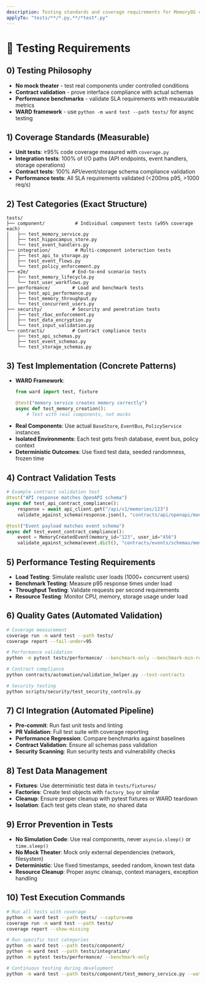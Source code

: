 ```yaml
---
description: Testing standards and coverage requirements for MemoryOS components.
applyTo: "tests/**/*.py,**/*test*.py"
---
```

# 🧪 Testing Requirements

## 0) Testing Philosophy
- **No mock theater** - test real components under controlled conditions
- **Contract validation** - prove interface compliance with actual schemas
- **Performance benchmarks** - validate SLA requirements with measurable metrics
- **WARD framework** - use `python -m ward test --path tests/` for async testing

## 1) Coverage Standards (Measurable)
- **Unit tests**: ≥95% code coverage measured with `coverage.py`
- **Integration tests**: 100% of I/O paths (API endpoints, event handlers, storage operations)
- **Contract tests**: 100% API/event/storage schema compliance validation
- **Performance tests**: All SLA requirements validated (<200ms p95, >1000 req/s)

## 2) Test Categories (Exact Structure)
```
tests/
├── component/           # Individual component tests (≥95% coverage each)
│   ├── test_memory_service.py
│   ├── test_hippocampus_store.py
│   └── test_event_handlers.py
├── integration/         # Multi-component interaction tests
│   ├── test_api_to_storage.py
│   ├── test_event_flows.py
│   └── test_policy_enforcement.py
├── e2e/                # End-to-end scenario tests
│   ├── test_memory_lifecycle.py
│   └── test_user_workflows.py
├── performance/        # Load and benchmark tests
│   ├── test_api_performance.py
│   ├── test_memory_throughput.py
│   └── test_concurrent_users.py
├── security/           # Security and penetration tests
│   ├── test_rbac_enforcement.py
│   ├── test_data_encryption.py
│   └── test_input_validation.py
└── contracts/          # Contract compliance tests
    ├── test_api_schemas.py
    ├── test_event_schemas.py
    └── test_storage_schemas.py
```

## 3) Test Implementation (Concrete Patterns)
- **WARD Framework**:
  ```python
  from ward import test, fixture

  @test("memory service creates memory correctly")
  async def test_memory_creation():
      # Test with real components, not mocks
  ```
- **Real Components**: Use actual `BaseStore`, `EventBus`, `PolicyService` instances
- **Isolated Environments**: Each test gets fresh database, event bus, policy context
- **Deterministic Outcomes**: Use fixed test data, seeded randomness, frozen time

## 4) Contract Validation Tests
```python
# Example contract validation test
@test("API response matches OpenAPI schema")
async def test_api_contract_compliance():
    response = await api_client.get("/api/v1/memories/123")
    validate_against_schema(response.json(), "contracts/api/openapi/modules/memory-openapi.yaml")

@test("Event payload matches event schema")
async def test_event_contract_compliance():
    event = MemoryCreatedEvent(memory_id="123", user_id="456")
    validate_against_schema(event.dict(), "contracts/events/schemas/memory-created.schema.json")
```

## 5) Performance Testing Requirements
- **Load Testing**: Simulate realistic user loads (1000+ concurrent users)
- **Benchmark Testing**: Measure p95 response times under load
- **Throughput Testing**: Validate requests per second requirements
- **Resource Testing**: Monitor CPU, memory, storage usage under load

## 6) Quality Gates (Automated Validation)
```bash
# Coverage measurement
coverage run -m ward test --path tests/
coverage report --fail-under=95

# Performance validation
python -m pytest tests/performance/ --benchmark-only --benchmark-min-rounds=10

# Contract compliance
python contracts/automation/validation_helper.py --test-contracts

# Security testing
python scripts/security/test_security_controls.py
```

## 7) CI Integration (Automated Pipeline)
- **Pre-commit**: Run fast unit tests and linting
- **PR Validation**: Full test suite with coverage reporting
- **Performance Regression**: Compare benchmarks against baselines
- **Contract Validation**: Ensure all schemas pass validation
- **Security Scanning**: Run security tests and vulnerability checks

## 8) Test Data Management
- **Fixtures**: Use deterministic test data in `tests/fixtures/`
- **Factories**: Create test objects with `factory_boy` or similar
- **Cleanup**: Ensure proper cleanup with pytest fixtures or WARD teardown
- **Isolation**: Each test gets clean state, no shared data

## 9) Error Prevention in Tests
- **No Simulation Code**: Use real components, never `asyncio.sleep()` or `time.sleep()`
- **No Mock Theater**: Mock only external dependencies (network, filesystem)
- **Deterministic**: Use fixed timestamps, seeded random, known test data
- **Resource Cleanup**: Proper async cleanup, context managers, exception handling

## 10) Test Execution Commands
```bash
# Run all tests with coverage
python -m ward test --path tests/ --capture=no
coverage run -m ward test --path tests/
coverage report --show-missing

# Run specific test categories
python -m ward test --path tests/component/
python -m ward test --path tests/integration/
python -m pytest tests/performance/ --benchmark-only

# Continuous testing during development
python -m ward test --path tests/component/test_memory_service.py --watch
```
